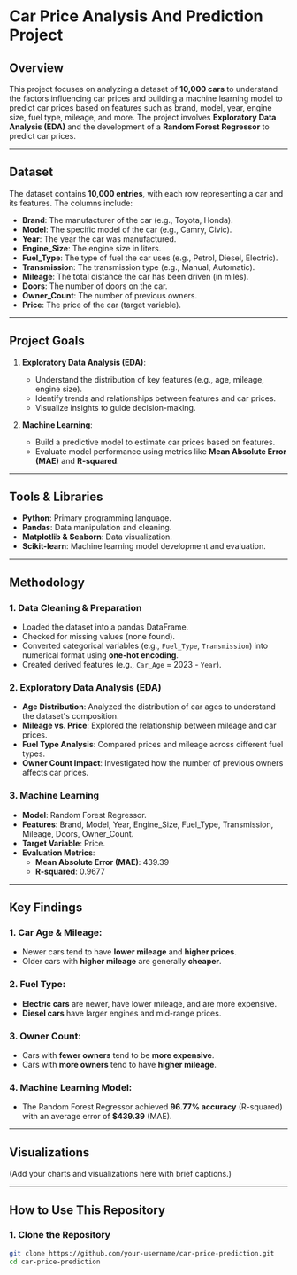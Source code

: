 # Car Price Analysis And Prediction Project

## Overview
This project focuses on analyzing a dataset of **10,000 cars** to understand the factors influencing car prices and building a machine learning model to predict car prices based on features such as brand, model, year, engine size, fuel type, mileage, and more. The project involves **Exploratory Data Analysis (EDA)** and the development of a **Random Forest Regressor** to predict car prices.

---

## Dataset
The dataset contains **10,000 entries**, with each row representing a car and its features. The columns include:
- **Brand**: The manufacturer of the car (e.g., Toyota, Honda).
- **Model**: The specific model of the car (e.g., Camry, Civic).
- **Year**: The year the car was manufactured.
- **Engine_Size**: The engine size in liters.
- **Fuel_Type**: The type of fuel the car uses (e.g., Petrol, Diesel, Electric).
- **Transmission**: The transmission type (e.g., Manual, Automatic).
- **Mileage**: The total distance the car has been driven (in miles).
- **Doors**: The number of doors on the car.
- **Owner_Count**: The number of previous owners.
- **Price**: The price of the car (target variable).

---

## Project Goals
1. **Exploratory Data Analysis (EDA)**:
   - Understand the distribution of key features (e.g., age, mileage, engine size).
   - Identify trends and relationships between features and car prices.
   - Visualize insights to guide decision-making.

2. **Machine Learning**:
   - Build a predictive model to estimate car prices based on features.
   - Evaluate model performance using metrics like **Mean Absolute Error (MAE)** and **R-squared**.

---

## Tools & Libraries
- **Python**: Primary programming language.
- **Pandas**: Data manipulation and cleaning.
- **Matplotlib & Seaborn**: Data visualization.
- **Scikit-learn**: Machine learning model development and evaluation.

---

## Methodology

### 1. Data Cleaning & Preparation
- Loaded the dataset into a pandas DataFrame.
- Checked for missing values (none found).
- Converted categorical variables (e.g., `Fuel_Type`, `Transmission`) into numerical format using **one-hot encoding**.
- Created derived features (e.g., `Car_Age` = 2023 - `Year`).

### 2. Exploratory Data Analysis (EDA)
- **Age Distribution**: Analyzed the distribution of car ages to understand the dataset's composition.
- **Mileage vs. Price**: Explored the relationship between mileage and car prices.
- **Fuel Type Analysis**: Compared prices and mileage across different fuel types.
- **Owner Count Impact**: Investigated how the number of previous owners affects car prices.

### 3. Machine Learning
- **Model**: Random Forest Regressor.
- **Features**: Brand, Model, Year, Engine_Size, Fuel_Type, Transmission, Mileage, Doors, Owner_Count.
- **Target Variable**: Price.
- **Evaluation Metrics**:
  - **Mean Absolute Error (MAE)**: 439.39
  - **R-squared**: 0.9677

---

## Key Findings

### 1. **Car Age & Mileage**:
- Newer cars tend to have **lower mileage** and **higher prices**.
- Older cars with **higher mileage** are generally **cheaper**.

### 2. **Fuel Type**:
- **Electric cars** are newer, have lower mileage, and are more expensive.
- **Diesel cars** have larger engines and mid-range prices.

### 3. **Owner Count**:
- Cars with **fewer owners** tend to be **more expensive**.
- Cars with **more owners** tend to have **higher mileage**.

### 4. **Machine Learning Model**:
- The Random Forest Regressor achieved **96.77% accuracy** (R-squared) with an average error of **$439.39** (MAE).

---

## Visualizations
(Add your charts and visualizations here with brief captions.)

---

## How to Use This Repository

### 1. Clone the Repository
```bash
git clone https://github.com/your-username/car-price-prediction.git
cd car-price-prediction
